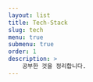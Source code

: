 ```yaml
---
layout: list
title: Tech-Stack
slug: tech
menu: true
submenu: true
order: 1
description: >
    공부한 것을 정리합니다.
---
```

